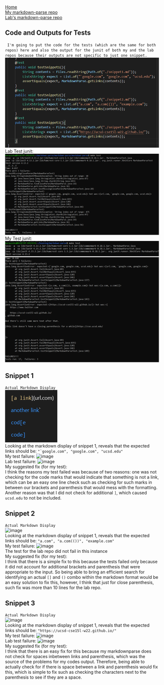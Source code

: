 [Home](https://obarquinho.github.io/cse-15l-lab-reports/)<br>
[My markdown-parse repo](https://github.com/Obarquinho/markdown-parse)<br>
[Lab's markdown-parse repo](https://github.com/ucsd-cse15l-w22/markdown-parse)

## Code and Outputs for Tests
` I'm going to put the code for the tests (which are the same for both repos) here and also the output for the junit of both my and the lab repos because their outputs are not specific to just one snippet.`
![image](report4-testsforboth.PNG)<br>
Lab Test junit:
![image](report4-labjunit.PNG)<br>
My Test junit:
![image](report4-myunithigh.PNG)
![image](report4-myunitlow.PNG)

## Snippet 1
` Actual Markdown Display `<br>
![image](report4-snip1md.PNG)<br>
Looking at the markdown display of snippet 1, reveals that the expected links should be:
```"`google.com", "google.com", "ucsd.edu"```<br>
My test failure:
![image](report4-mytest1fail.PNG)<br>
Lab test failure: 
![image](report4-labtest1fail.PNG)<br>
My suggested fix (for my test):<br>
I think the reasons my test failed was because of two reasons: one was not checking for the code marks that would indicate that something is not a link, which can be an easy one line check such as checking for such marks in between our brackets and parenthesis that would mess with the formatting. Another reason was that I did not check for additional `]`, which caused `ucsd.edu` to not be included.

## Snippet 2
` Actual Markdown Display `<br>
![image](report4-snip2md.PNG)<br>
Looking at the markdown display of snippet 1, reveals that the expected links should be:
```"a.com", "a.com(())", "example.com"```<br>
My test failure:
![image](report4-mytest2fail.PNG)<br>
The test for the lab repo did not fail in this instance<br>
My suggested fix (for my test):<br>
I think that there is a simple fix to this because the tests failed only because it did not account for additional brackets and parenthesis that were appropriate to the input. So being able to bring an efficient search for identifying an actual `[]` and `()` combo within the markdown format would be an easy solution to fix this, however, I think that just for close parenthesis, such fix was more than 10 lines for the lab repo.
## Snippet 3
` Actual Markdown Display `<br>
![image](report4-snip3md.PNG)<br>
Looking at the markdown display of snippet 1, reveals that the expected links should be:
```"https://ucsd-cse15l-w22.github.io/"```<br>
My test failure:
![image](report4-mytest3fail.PNG)<br>
Lab test failure: 
![image](report4-labtest3fail.PNG)<br>
My suggested fix (for my test):<br>
I think that there is an easy fix for this because my markdownparse does not check for spaces inbetween links and parenthesis, which was the source of the problems for my codes output. Therefore, being able to actually check for if there is space between a link and parenthesis would fix this, which is simple to fix such as checking the characters next to the parenthesis to see if they are a space.

